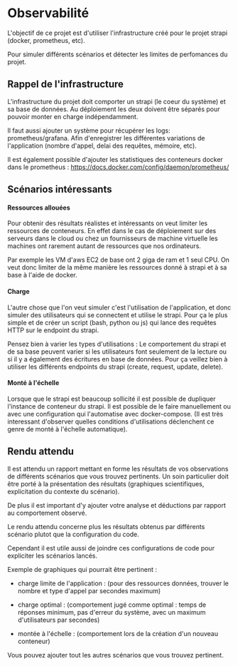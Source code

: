 # Observabilité

L'objectif de ce projet est d'utiliser l'infrastructure créé pour le projet strapi (docker, prometheus, etc).

Pour simuler différents scénarios et détecter les limites de perfomances du projet.

## Rappel de l'infrastructure

L'infrastructure du projet doit comporter un strapi (le coeur du système) et sa base de données.
Au déploiement les deux doivent être séparés pour pouvoir monter en charge indépendamment.

Il faut aussi ajouter un système pour récupérer les logs: prometheus/grafana.
Afin d'enregistrer les différentes variations de l'application (nombre d'appel, delai des requêtes, mémoire, etc).

Il est également possible d'ajouter les statistiques des conteneurs docker dans le prometheus :
https://docs.docker.com/config/daemon/prometheus/

## Scénarios intéressants

#### Ressources allouées

Pour obtenir des résultats réalistes et intéressants on veut limiter les ressources de conteneurs.
En effet dans le cas de déploiement sur des serveurs dans le cloud ou chez un fournisseurs de machine virtuelle les machines ont rarement autant de ressources que nos ordinateurs.

Par exemple les VM d'aws EC2 de base ont 2 giga de ram et 1 seul CPU.
On veut donc limiter de la même manière les ressources donné à strapi et à sa base à l'aide de docker.

#### Charge

L'autre chose que l'on veut simuler c'est l'utilisation de l'application, et donc simuler des utilisateurs qui se connectent et utilise le strapi.
Pour ça le plus simple et de créer un script (bash, python ou js) qui lance des requêtes HTTP sur le endpoint du strapi.

Pensez bien à varier les types d'utilisations :
Le comportement du strapi et de sa base peuvent varier si les utilisateurs font seulement de la lecture ou si il y a également des écritures en base de données.
Pour ça veillez bien à utiliser les différents endpoints du strapi (create, request, update, delete).

#### Monté à l'échelle

Lorsque que le strapi est beaucoup sollicité il est possible de dupliquer l'instance de conteneur du strapi.
Il est possible de le faire manuellement ou avec une configuration qui l'automatise avec docker-compose.
(Il est très interessant d'observer quelles conditions d'utilisations déclenchent ce genre de monté à l'échelle automatique).

## Rendu attendu

Il est attendu un rapport mettant en forme les résultats de vos observations de différents scénarios que vous trouvez pertinents.
Un soin particulier doit être porté à la présentation des résultats (graphiques scientifiques, explicitation du contexte du scénario).

De plus il est important d'y ajouter votre analyse et déductions par rapport au comportement observé.

Le rendu attendu concerne plus les résultats obtenus par différents scénario plutot que la configuration du code.

Cependant il est utile aussi de joindre ces configurations de code pour expliciter les scénarios lancés.

Exemple de graphiques qui pourrait être pertinent :

- charge limite de l'application : (pour des ressources données, trouver le nombre et type d'appel par secondes maximum)

- charge optimal : (comportement jugé comme optimal : temps de réponses minimum, pas d'erreur du système, avec un maximum d'utilisateurs par secondes)

- montée à l'échelle : (comportement lors de la création d'un nouveau conteneur)

Vous pouvez ajouter tout les autres scénarios que vous trouvez pertinent.
